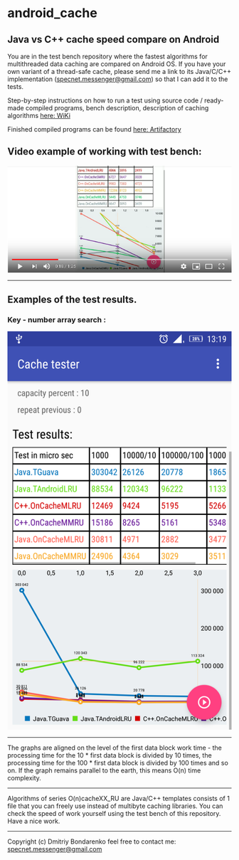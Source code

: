 # android_cache
## Java vs C++ cache speed compare on Android

You are in the test bench repository where the fastest algorithms for multithreaded data caching are compared on Android OS. If you have your own variant of a thread-safe cache, please send me a link to its Java/C/C++ implementation (specnet.messenger@gmail.com) so that I can add it to the tests.

Step-by-step instructions on how to run a test using source code / ready-made compiled programs, bench description, description of caching algorithms [here: WiKi](https://github.com/DimaBond174/android_cache/wiki)

Finished compiled programs can be found [here: Artifactory](https://drive.google.com/open?id=1g0Rbjj443OxrTP09AxhMZJIEPhjg6usX)

## Video example of working with test bench:

[![video](video.png)](https://youtu.be/y6tO-b5_sKg)

---

## Examples of the test results.

### Key - number array search :

![device-2019-05-07-132003](device-2019-05-07-132003.png)



---

The graphs are aligned on the level of the first data block work time - the processing time for the 10 * first data block  is divided by 10 times, the processing time for the 100 * first data block is divided by 100 times and so on. If the graph remains parallel to the earth, this means O(n) time complexity.

---

Algorithms of series O(n)cacheXX_RU are Java/C++ templates consists of 1 file that you can freely use instead of multibyte caching libraries. You can check the speed of work yourself using the test bench of this repository. Have a nice work.

---
  Copyright (c) Dmitriy Bondarenko
  feel free to contact me: specnet.messenger@gmail.com


